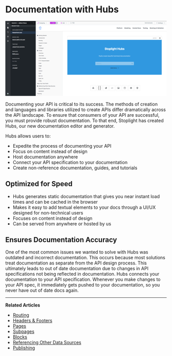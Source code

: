 # Documentation with Hubs

![Hubs Preview](https://github.com/stoplightio/docs/blob/develop/assets/images/hubs-intro.png?raw=true)

Documenting your API is critical to its success. The methods of creation and languages and libraries utilized to create APIs differ dramatically across the API landscape. To ensure that consumers of your API are successful, you must provide robust documentation. To that end, Stoplight has created Hubs, our new documentation editor and generator. 

Hubs allows users to:
- Expedite the process of documenting your API
- Focus on content instead of design 
- Host documentation anywhere
- Connect your API specification to your documentation
- Create non-reference documentation, guides, and tutorials

## Optimized for Speed 
- Hubs generates static documentation that gives you near instant load times and can be cached in the browser  
- Makes it easy to add textual elements to your docs through a UI/UX designed for non-technical users 
- Focuses on content instead of design
- Can be served from anywhere or hosted by us 

## Ensures Documentation Accuracy  

One of the most common issues we wanted to solve with Hubs was outdated and incorrect documentation. This occurs because most solutions treat documentation as separate from the API design process. This ultimately leads to out of date documentation due to changes in API specifications not being reflected in documentation. Hubs connects your documentation to your API specification. Whenever you make changes to your API spec, it immediately gets pushed to your documentation, so you never have out of date docs again. 


---
**Related Articles**
- [Routing](/documentation/getting-started/routing)
- [Headers & Footers](/documentation/getting-started/header-footer)
- [Pages](/documentation/getting-started/pages)
- [Subpages](/documentation/getting-started/subpages)
- [Blocks](/documentation/blocks)
- [Referencing Other Data Sources](/documentation/referencing-other-data-sources)
- [Publishing](/documentation/publishing)
